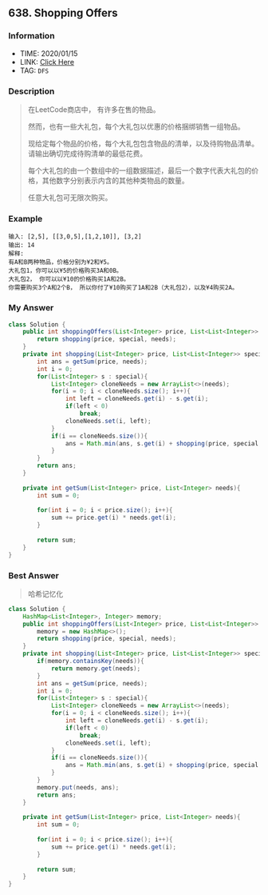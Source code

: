 ## 638. Shopping Offers

### Information

* TIME: 2020/01/15
* LINK: [Click Here](https://leetcode-cn.com/problems/shopping-offers/)
* TAG: `DFS`

### Description

> 在LeetCode商店中， 有许多在售的物品。
>
> 然而，也有一些大礼包，每个大礼包以优惠的价格捆绑销售一组物品。
>
> 现给定每个物品的价格，每个大礼包包含物品的清单，以及待购物品清单。请输出确切完成待购清单的最低花费。
>
> 每个大礼包的由一个数组中的一组数据描述，最后一个数字代表大礼包的价格，其他数字分别表示内含的其他种类物品的数量。
>
> 任意大礼包可无限次购买。
>

### Example

```text
输入: [2,5], [[3,0,5],[1,2,10]], [3,2]
输出: 14
解释: 
有A和B两种物品，价格分别为¥2和¥5。
大礼包1，你可以以¥5的价格购买3A和0B。
大礼包2， 你可以以¥10的价格购买1A和2B。
你需要购买3个A和2个B， 所以你付了¥10购买了1A和2B（大礼包2），以及¥4购买2A。
```

### My Answer

```java
class Solution {
    public int shoppingOffers(List<Integer> price, List<List<Integer>> special, List<Integer> needs) {
        return shopping(price, special, needs);
    }
    private int shopping(List<Integer> price, List<List<Integer>> special, List<Integer> needs){
        int ans = getSum(price, needs);
        int i = 0;
        for(List<Integer> s : special){
            List<Integer> cloneNeeds = new ArrayList<>(needs);
            for(i = 0; i < cloneNeeds.size(); i++){
                int left = cloneNeeds.get(i) - s.get(i);
                if(left < 0)
                    break;
                cloneNeeds.set(i, left);
            }
            if(i == cloneNeeds.size()){
                ans = Math.min(ans, s.get(i) + shopping(price, special, cloneNeeds));
            }
        }
        return ans;
    }
    
    private int getSum(List<Integer> price, List<Integer> needs){
        int sum = 0;
        
        for(int i = 0; i < price.size(); i++){
            sum += price.get(i) * needs.get(i);
        }
        
        return sum;
    }
}
```

### Best Answer

> 哈希记忆化

```java
class Solution {
    HashMap<List<Integer>, Integer> memory;
    public int shoppingOffers(List<Integer> price, List<List<Integer>> special, List<Integer> needs) {
        memory = new HashMap<>();
        return shopping(price, special, needs);
    }
    private int shopping(List<Integer> price, List<List<Integer>> special, List<Integer> needs){
        if(memory.containsKey(needs)){
            return memory.get(needs);
        }
        int ans = getSum(price, needs);
        int i = 0;
        for(List<Integer> s : special){
            List<Integer> cloneNeeds = new ArrayList<>(needs);
            for(i = 0; i < cloneNeeds.size(); i++){
                int left = cloneNeeds.get(i) - s.get(i);
                if(left < 0)
                    break;
                cloneNeeds.set(i, left);
            }
            if(i == cloneNeeds.size()){
                ans = Math.min(ans, s.get(i) + shopping(price, special, cloneNeeds));
            }
        }
        memory.put(needs, ans);
        return ans;
    }
    
    private int getSum(List<Integer> price, List<Integer> needs){
        int sum = 0;
        
        for(int i = 0; i < price.size(); i++){
            sum += price.get(i) * needs.get(i);
        }
        
        return sum;
    }
}
```


